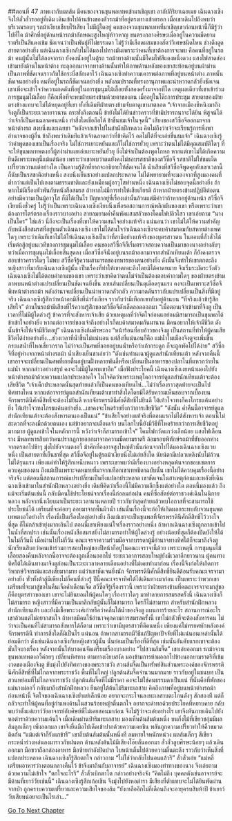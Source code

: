 ##ตอนที่ 47 ภาพเงากับผลส้ม
มีคนของจวนขุนพลเทพเข้ามาเชิญเขา อากัปกิริยาเฉยเมย เฉินฉางเซิงจึงให้ลั่วลั่วรออยู่ที่เดิม เดินเข้าไปด้านข้างของตัวรถม้าที่อยู่ตรงทางเข้าตรอก เมื่อเขาเดินไปถึงพบว่าบริเวณรอบๆ รถม้าเงียบเชียบไร้เสียง ไม่มีผู้ใดอยู่ คนของจวนขุนพลเทพที่มาเชิญเขาก่อนหน้านี้ก็มิรู้ว่าไปที่ใด
ม้าศึกที่อยู่ด้านหน้ารถม้าลักษณะสูงใหญ่ห้าวหาญ ขนตรงกลางศีรษะเมื่ออยู่ในความมืดยามราตรีเป็นสีแดงเข้ม ชัดเจนว่าเป็นพันธุ์ที่ไม่ธรรมดา ไม่รู้ว่ามีเลือดผสมของสัตว์วิเศษชนิดไหน ช่างดึงดูดสายตาอย่างยิ่ง แต่เฉินฉางเซิงกลับไม่ได้มองไปทางมันเพราะว่าคนที่เขาต้องการจะพบ คือคนที่อยู่ในรถม้า
คนผู้นั้นไม่ได้ลงจากรถ ยังคงนั่งอยู่ในตู้รถ รถม้าทางด้านนั้นมีโคมไฟสีแดงหนึ่งดวง แสงไฟสาดส่องเข้ามายังด้านในหน้าต่าง ทะลุออกมาจากทางด้านนั้นทำให้ภาพด้านหลังของเขาสะท้อนอยู่บนผ้าม่าน เป็นภาพที่ชัดเจนราวกับใช้กระบี่สลักเอาไว้
เฉินฉางเซิงทำความเคารพต่อภาพที่อยู่บนหน้าต่าง ภาพนั้นชัดเจนอย่างยิ่ง คนที่อยู่ในรถก็ชัดเจนอย่างยิ่ง พลังลมปราณที่ทรงอานุภาพและน่าหวาดกลัวยิ่งชัดเจน เขาเพิ่งจะเข้าใจว่าความกดดันที่อยู่ในการชุมนุมไม้เลื้อยทั้งสองครั้งมาจากที่ใด เหตุผลเดียวที่เขาเข้าร่วมการชุมนุมไม้เลื้อย ก็คือเพื่อที่จะพบฝ่ายตรงข้ามด้วยตาของตน เมื่ออยู่ในโต๊ะการประชุม สายตาของฝ่ายตรงข้างแทบจะไม่ได้หยุดอยู่ที่เขา ทั้งที่เดิมทีฝ่ายตรงข้ามจับตาดูเขามาตลอด
“เจ้าจากเมืองซีหนิงมาถึงจิงตูก็เป็นระยะเวลายาวนาน กระทั่งถึงตอนนี้ ข้ายังไม่ได้ยินข่าวคราวที่ข้ามิปรารถนาจะได้ยิน พิสูจน์ได้ว่าเจ้าก็เป็นคนฉลาดคนหนึ่ง ทำสิ่งใดเชื่อถือได้ ข้าชื่นชมเจ้าในจุดนี้”
เสียงของสวีซื่อจีออกมาจากหน้าต่างรถ สงบนิ่งและเฉยชา “หลังจากเข้าไปในสำนักฝึกหลวง คิดไม่ถึงว่าเจ้าจะเรียนรู้การพึ่งพาอำนาจของผู้อื่น ข้าถึงพบว่าเดิมทีแล้วเจ้าฉลาดกว่าที่ข้าคิดไว้ อดไม่ได้ที่จะเอ่ยชื่นชมเจ้า”
เฉินฉางเซิงรู้ว่าคำพูดของเขาเป็นเรื่องจริง ไม่ใช่การเยาะหยันและก็ไม่ใช่การยั่วยุ เพราะว่าตนไม่ได้มีคุณสมบัติใดๆ ที่จะให้ขุนพลเทพตงอวี้ผู้สง่าผ่าเผยเอ่ยเยาะหยันยั่วยุ ยิ่งไม่จำเป็นต้องพูดโกหก หากแต่เขาไม่ได้เกิดความยินดีเพราะเหตุนี้แม้แต่น้อย เพราะว่าเขาพบว่าตนยังคงไม่ชอบรสชาติของสวีซื่อจี
รสชาติไม่ใช่ขมเผ็ดเปรี้ยวหวานแต่อย่างใด เป็นความรู้สึกที่ยากจะอธิบายให้ชัดเจนได้ น้ำเสียงที่สวีซื่อจีพูดคุยกับเขาเวลานี้ ก็นับเป็นรสชาติอย่างหนึ่ง
สงบนิ่งเย็นชาอย่างแปลกประหลาด ไม่ได้พยายามที่จะมองจากที่สูงมองคนที่ต่ำกว่าแต่เป็นไปเองตามธรรมชาติและยังเหมือนผู้อาวุโสท่านหนึ่ง เฉินฉางเซิงไม่ชอบจุดนี้อย่างยิ่ง ถ้าหากไม่มีเรื่องพัวพันกับหนังสือสมรส ถ้าหากไม่มีการทำให้เสียเกียรติ ถ้าหากฝ่ายตรงข้ามปฏิบัติต่อตนอย่างมีความเป็นผู้อาวุโส ก็มิได้เป็นไร ปัญหาอยู่ที่เรื่องเล่านั้นล้วนแต่มีคำว่าถ้าหากอยู่ด้านหน้า
สวีซื่อจีเงียบนิ่งชั่วครู่ ไม่รู้ว่าเป็นเพราะเฉินฉางเซิงเงียบนิ่งเพื่อรอสถานการณ์พลิกผันของเขา หรือเพราะว่าเขาต้องการไตร่ตรองเรื่องราวบางอย่าง สายลมยามค่ำคืนพัดแสงสลัวของโคมไฟปลิวไสว เขาเอ่ยถาม “นางเป็นใคร”
ใช่แล้ว นี่ถึงจะเป็นเรื่องที่เขาให้ความสนใจอย่างแท้จริง แน่นอนว่า เขาไม่ได้ให้ความสำคัญกับหนังสือสมรสที่อยู่บนตัวเฉินฉางเซิง เขาไม่ได้สนใจว่าเฉินฉางเซิงจะคบค้าสมาคมกับสหายต่างเพศใดๆ เพราะว่าเดิมทีเขาไม่ได้ให้เฉินฉางเซิงเป็นว่าที่สามีอย่างแท้จริงของบุตรสาวตน
ในตอนที่ลั่วลั่วได้เริ่มต่อสู้อยู่บนเวทีของการชุมนุมไม้เลื้อย คนของสวีซื่อจีก็เริ่มตรวจสอบความเป็นมาของนางอย่างลับๆ ทว่าเมื่อการชุมนุมไม้เลื้อยสิ้นสุดลง เมื่อสวีซื่อจีนั่งอยู่บนรถม้าออกมาจากสำนักเทียนเต้า ก็ยังคงตรวจสอบข่าวคราวใดๆ ไม่พบ
สวีซื่อจีรู้ความสามารถของทหารของตนอย่างยิ่ง ดังนั้นจึงทำให้เขาตกตะลึง
หญิงสาวที่มากับเฉินฉางเซิงผู้นั้น เป็นเรื่องที่ทำให้เขาตกตะลึงโดยมิได้คาดหมาย จึงเริ่มระมัดระวังตัว
เฉินฉางเซิงไม่ได้ตอบคำถามของเขา เพราะว่าเขาคิดว่าตนไม่จำเป็นต้องตอบคำถามใดๆ ของฝ่ายตรงข้าม
ภาพบนหน้าต่างแปรเปลี่ยนเป็นชัดเจนยิ่งขึ้น ลายเส้นเปลี่ยนเป็นดุเดือดรุนแรง คงจะเป็นเพราะสวีซื่อจีพิงหน้าต่างรถม้า
พลังอำนาจเปลี่ยนเป็นน่าหวาดกลัวกลัว ความกดดันราวกับแปรเปลี่ยนเป็นสิ่งที่มีอยู่จริง
เฉินฉางเซิงรู้สึกว่าหน้าอกมีสิ่งที่น่ารังเกียจ ราวกับว่ามีเทือกเขาทับอยู่ด้านบน
“ที่จริงแล้วข้ารู้สึกเสียใจ” ด้านในรถม้ามีเสียงที่ไร้ความรู้สึกของสวีซื่อจีดังเล็ดลอดออกมา
“เมื่อตอนเจ้าเข้ามาที่จิงตู เป็นเวลาที่ไม่มีผู้ใดล่วงรู้ ข้าควรที่จะสังหารเจ้าเสีย ด้วยเหตุผลที่ว่าจิตใจอ่อนแอย่อมมิสามารถเป็นขุนพลได้ ข้าเข้าใจอย่างยิ่ง หากแต่อาจารย์ของเจ้าถึงอย่างไรก็คบค้าสมาคมกันมานาน มีคนอยากให้เจ้ามีชีวิต ดังนั้นข้าจึงให้เจ้ามีชีวิตอยู่”
เฉินฉางเซิงก้มศีรษะลง
“หน้าร้อนที่อบอ้าวของจิงตู เป็นสถานที่ทำให้ผู้คนเสียชีวิตได้ง่ายอย่างยิ่ง...ช่วงเวลาที่น้ำขึ้นไม่แน่นอน แต่สิ่งที่แน่นอนก็คือ แม่น้ำในเมืองจิงตูจะเพิ่มขึ้น กระแสน้ำที่ไหลเชี่ยวกราก ไม่ว่าจะเป็นศพที่ลอยอยู่บนน้ำหรือว่าเถ้ากระดูก ก็จะถูกพัดไปได้ง่าย”
สวีซื่อจีที่อยู่ห่างจากหน้าต่างรถม้า น้ำเสียงเย็นชาเอ่ยว่า
“ดังเช่นท่านเฉาผู้ดูแลสำนักเทียนเต้า หลังจากคืนนี้ เขาอาจจะเปลี่ยนเป็นศพที่เกยตื้นอยู่บนฝั่งหลายพันลี้หรือเปลี่ยนเป็นอาหารของปลาไนที่แหวกว่ายในแม่น้ำ หากกล่าวอย่างสรุป คงจะไม่มีผู้ใดพบเขาอีก”
เมื่อฟังประโยคนี้ เฉินฉางเซิงเงยหน้ามองไปยังหน้าต่างรถม้าด้วยความแปลกประหลาดใจ ในใจคิดว่าเพราะเหตุใดอาจารย์ดูแลสำนักเทียนเต้าจะต้องเสียชีวิต
“เจ้าเด็กประหลาดนั้นสุดท้ายแล้วก็เป็นคนของเทียนไห่...ไม่ว่าเรื่องราวสุดท้ายจะเป็นไปทิศทางไหน หากแต่อาจารย์ดูแลสำนักเทียนเต้าเขาทำสิ่งใดโดยมิได้รับความเห็นชอบจากเบื้องบน จักรพรรดินีศักดิ์สิทธิ์จะต้องไม่ยินดี หากจักรพรรดินีศักดิ์สิทธิ์ไม่ยินดี ใต้เท้าโจวทงก็คงโกรธแค้นอย่างยิ่ง ใต้เท้าโจวทงโกรธแค้นอย่างยิ่ง...เขาคงจะโหดร้ายยิ่งกว่าการเสียชีวิต”
“ดังนั้น ค่ำคืนนี้อาจารย์ดูแลสำนักเทียนเต้าจะต้องสังหารตนเองเป็นแน่”
“ข้าเสียใจอย่างแท้จริงที่ตอนแรกไม่ได้สังหารเจ้า ตอนนี้ไม่สะดวกที่จะลงมือด้วยตนเอง แต่ข้าอยากจะเตือนเจ้า บนโลกใบนี้ยังมีวิธีที่โหดร้ายกว่าการเสียชีวิตอยู่มากมาย ผู้ดูแลเข้าใจในหลักการนี้ หวังว่าเจ้าก็สามารถเข้าใจ”
โคมไฟกวัดแกว่งเล็กน้อย แสงไฟเลือนราง มีพลทหารสิบกว่าคนปรากฏกายออกมาจากความมืดยามราตรี ล้อมรอบพิทักษ์รถม้าที่ขับออกห่างจากตรอกไปช้าๆ มุ่งไปยังจวนตงอวี้ ม้าศึกที่องอาจสูงใหญ่ตัวนั้นก่อนจากไปได้มองเฉินฉางเซิงแวบหนึ่ง เป็นสายตาที่เย็นชาที่สุด
สวีซื่อจีอยู่ในตู้รถม้าเงียบนิ่งไม่เอ่ยสิ่งใด นัยน์ตามีเปลวเพลิงนับไม่ถ้วน ไม่ได้รุนแรง เพียงแค่ทำให้รู้สึกเหน็บหนาว เพราะเขาพบว่ามีเรื่องบางอย่างหลุดพ้นจากขอบเขตการควบคุมของตน ถึงแม้เป็นเพราะจดหมายที่มาจากเทือกเขาเทพธิดาฉบับนั้น เขาไม่ได้ควบคุมเรื่องนี้อย่างจริงจัง แต่ตอนนี้สถานการณ์แปรเปลี่ยนเป็นยิ่งแปลกประหลาด
เขาชัดเจนในสาเหตุก่อนและหลังที่เฉินฉางเซิงเข้ามาในสำนักฝึกหลวงอย่างยิ่ง เดิมทีคิดว่าเรื่องนี้ไม่มีความลึกซึ้งแต่อย่างใด ตอนนี้มองแล้ว ถึงแม้จะเริ่มต้นเช่นนี้ กลับมีคนใช้ประโยชน์จากเรื่องนี้ก่อลมก่อฝน คนที่ซื่อสัตย์ต่อราชวงศ์เฉินในนิกายหลวง หลังจากนิ่งเงียบมาเป็นระยะเวลานานหลายปี ราวกับว่าสุดท้ายแล้วพบโอกาสที่จะสามารถใช้ประโยชน์ได้ เตรียมที่จะค่อยๆ ลอยมาจากพื้นผิวน้ำ เช่นนั้นเรื่องนี้จะก่อให้เกิดผลกระทบกับจวนขุนพลเทพตงอวี้อย่างไร
เรื่องนี้เป็นเรื่องใหญ่อย่างยิ่ง ถึงแม้เขาจะเป็นขุนพลที่จักรพรรดินีศักดิ์สิทธิ์ไว้วางใจที่สุด ก็ไม่กล้าเข้ายุ่งมากเกินไป ตอนนี้เขาเพียงแน่ใจเรื่องราวอย่างหนึ่ง ถ้าหากเฉินฉางเซิงถูกลากเข้าไปในน้ำที่สกปรก เช่นนั้นเรื่องหนังสือสมรสยิ่งไม่สามารถทำให้ผู้ใดล่วงรู้ อย่างน้อยที่สุดก็ต้องปิดบังให้ได้ในไม่กี่วันนี้
เมื่อผ่านไปไม่กี่วัน คณะเจรจาความร่วมมือจากบรรดาผู้มีอำนาจทางทิศใต้ก็จะมาถึงจิงตู นักเรียนสิบกว่าคนเข้าร่วมการสอบใหญ่ของปีหน้าก็อยู่ในคณะเจราจานี้ด้วย เพราะเหตุนี้ การชุมนุมไม้เลื้อยสองคืนหลังจากนี้อาจจะต้องถูกเลื่อนออกไป
ระยะเวลาการสอบใหญ่ยังมีเวลาอีกยาวนาน ผู้คนทางทิศใต้ได้เดินทางมาจิงตูก่อนเป็นระยะเวลาหลายเดือนอย่างที่ไม่เคยทำมาก่อน เรื่องนี้จึงก่อให้เกิดการวิพากษ์วิจารณ์และสงสัยมากมาย แต่ว่าเขาชัดเจนยิ่งนัก จักรพรรดินีศักดิ์สิทธิ์ยินดีต้อนรับคณะเจรจามาอย่างยิ่ง
ทั่วทั้งต้าลู่มีเพียงไม่กี่คนที่ล่วงรู้ ปีนี้คณะเจรจาทิศใต้ได้เดินทางมาก่อน เป็นเพราะว่าพวกเขาเตรียมที่จะมาสู่ขอในคืนเจ็ดค่ำเดือนเจ็ด
สวีซื่อจีรู้เรื่องราวนี้ เพราะว่าฝ่ายตรงข้ามที่คณะเจรจาจะมาสู่ขอก็คือบุตรสาวของเขา
เขาจะไม่ยินยอมให้ผู้คนใดๆ เรื่องราวใดๆ มาทำลายการสมรสครั้งนี้
เฉินฉางเซิงก็ไม่สามารถ หญิงสาวที่มีความเป็นมาลึกลับผู้นั้นก็ไม่สามารถ ใครก็ไม่สามารถ
สำหรับสำนักฝึกหลวง สำนักเทียนเต้า และยังมีเชื้อพระวงศ์เก่าหรือว่าคลื่นใต้น้ำของจิงตู แผนการร้ายอะไร สถานการณ์อะไร เขาล้วนแต่ไม่อยากสนใจ ถ้าหากมีคนใช้อำนาจคุกคามการสมรสครั้งนี้ เขาไม่กลัวที่จะต้องสังหารคน ไม่ว่าจะเป็นคนที่ไม่สามารถสังหารได้ก็ตาม
เพราะว่าเขามีบุตรสาวที่ดีคนหนึ่ง เพียงแค่ไม่ทรยศหักหลังองค์จักรพรรดินี ทำการสิ่งใดก็มิเป็นไร
แน่นอน ถ้าหากสามารถมีวิธีแก้ปัญหาปัจจัยที่ไม่แน่นอนเหล่านั้นได้ย่อมดีกว่า ดังเช่นเฉินฉางเซิงกับหญิงสาวผู้นั้น นั่นย่อมเป็นเรื่องที่ดีที่สุด เช่นนั้นอันดับแรกเขาจะต้องมั่นใจบางเรื่อง หลังจากนั้นให้บางคนจัดเตรียมเรื่องบางอย่าง
“ไปสวนส้มจี๊ด” เขาเอ่ยออกมา
รถม้าจวนขุนพลเทพตงอวี้ค่อยๆ เปลี่ยนทิศทาง ตามทางเงียบสงัด มองข้ามการห้ามออกไปข้างนอกยามราตรีที่เข้มงวดของเมืองจิงตู ขับมุ่งไปยังทิศทางของพระราชวัง
สวนส้มจี๊ดเป็นทรัพย์สินส่วนพระองค์ของจักรพรรดินีศักดิ์สิทธิ์ที่ไม่ไกลจากพระราชวัง พื้นที่ไม่ใหญ่ ปลูกต้นส้มจี๊ดจำนวนมากมาย ราวกับอยู่ในชนบท
เป็นสวนหย่อมที่ไม่ไกลจากราชวัง ปลูกต้นส้มจี๊ดที่ไม่มีราคา คงจะไม่ใช่คนธรรมดาเป็นแน่
ที่นั่นคือที่พักของแม่นางม่ออวี่
กลับมาถึงสำนักฝึกหลวง ยืนอยู่ใต้ต้นไม้ริมทะเลสาบ คิดถึงภาพที่อยู่บนหน้าต่างรถม้าก่อนหน้านี้ จิตใจของเฉินฉางเซิงย่ำแย่เล็กน้อย อยากจะกระโจนลงทะเลสาบตะโกนดังๆ สักสองที แต่ก็กลัวจะทำให้ผู้คนที่อยู่กำแพงด้านในสวนร้อยหญ้าตื่นตกใจ อยากจะด่าทอด้วยประโยคที่หยาบคาย กลับพบว่าตั้งแต่เยาว์วัยอาจารย์กับศิษย์พี่ไม่เคยสอนมาก่อน จึงไม่รู้ว่าจะเอ่ยอย่างไร
เขาจึงหันกายเดินไปยังหอตำราด้วยความแค้นใจ เมื่อเดินผ่านป่าริมทะเลสาบ มองเห็นต้นส้มต้นหนึ่ง บนกิ่งไม้ที่เขียวชอุ่มมีผลส้มลูกเล็กๆ เพิ่งออกผล เขาจึงยื่นมือไปเด็ดเข้าปากด้วยความเคยชิน พลันถูกความเปรี้ยวทำให้คิ้วขมวดติดกัน
“แม้แต่เจ้าก็รังแกข้ารึ” เขาถีบต้นส้มต้นนั้นหนึ่งที ลมหายใจหนักหน่วง
ผลส้มเล็กๆ สีเขียวกระหน่ำร่วงหล่นลงมาราวกับฝนตก ด้านหลังต้นไม้มีเสียงโอ๊ยลั่นออกมา
ลั่วลั่วลูบศีรษะน้อยๆ แล้วเดินออกมา มือขวาถือกล่องอาหาร มือซ้ายกำลังปิดปาก ใบหน้าเต็มไปด้วยความตื่นตะลึง ราวกับว่าเห็นสิ่งที่แปลกประหลาด
เฉินฉางเซิงก็รู้สึกตกใจ กล่าวถาม “ไม่ใช่ว่ากลับไปนอนแล้วรึ”
ลั่วลั่วเอ่ย “แม่หลี่เตรียมอาหารว่างตอนกลางคืนไว้ ข้าจึงมากินกับอาจารย์”
เฉินฉางเซิงมองท่าทางของนาง จึงเอ่ยถามด้วยความไม่เข้าใจ “ตกใจอะไรรึ”
ลั่วลั่วเบิกตาโต กล่าวอย่างจริงจัง “คิดไม่ถึง บุคคลดังเช่นอาจารย์จะมีด้านที่เยาว์วัยเช่นนี้”
เฉินฉางเซิงรู้สึกเก้อเขิน จึงมุ่งไปยังหอตำรา
มีเสียงที่ต่ำแทบจะไม่ได้ยินพัดผ่านจากป่า ถูกคราบความเปรี้ยวและความเสียใจของส้ม
“ยังเหลืออีกไม่กี่เดือนถึงจะอายุครบสิบห้าปี ข้าเยาว์วัยเสียหน่อยจะเป็นไรเล่า...”




[Go To Next Chapter]( ./49.md)